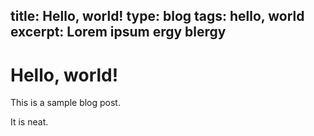 title: Hello, world!
type: blog
tags: hello, world
excerpt: Lorem ipsum ergy blergy
----
# Hello, world!

This is a sample blog post.

It is neat.

